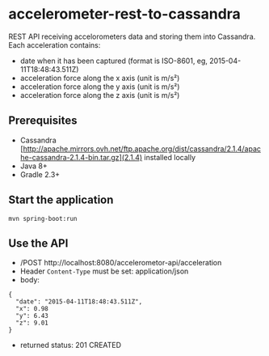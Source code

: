 # accelerometer-rest-to-cassandra

REST API receiving accelorometers data and storing them into Cassandra. Each acceleration contains:
* date when it has been captured (format is ISO-8601, eg, 2015-04-11T18:48:43.511Z)
* acceleration force along the x axis (unit is m/s²) 
* acceleration force along the y axis (unit is m/s²)
* acceleration force along the z axis (unit is m/s²) 

## Prerequisites
* Cassandra [http://apache.mirrors.ovh.net/ftp.apache.org/dist/cassandra/2.1.4/apache-cassandra-2.1.4-bin.tar.gz](2.1.4) installed locally
* Java 8+
* Gradle 2.3+

## Start the application
`mvn spring-boot:run`

## Use the API
* /POST http://localhost:8080/accelerometor-api/acceleration
* Header `Content-Type` must be set: application/json
* body: 
```
{
  "date": "2015-04-11T18:48:43.511Z",
  "x": 0.98
  "y": 6.43
  "z": 9.01
}
```
* returned status: 201 CREATED
